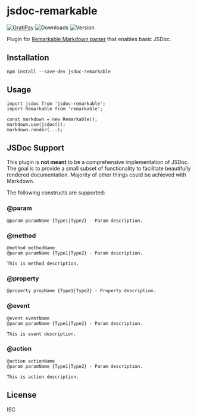 # jsdoc-remarkable

[![GratiPay](https://img.shields.io/gratipay/user/alexgorbatchev.svg)](https://gratipay.com/alexgorbatchev/)
![Downloads](https://img.shields.io/npm/dm/jsdoc-remarkable.svg)
![Version](https://img.shields.io/npm/v/jsdoc-remarkable.svg)

Plugin for [Remarkable Markdown parser](https://github.com/jonschlinkert/remarkable) that enables basic JSDoc.

## Installation

```
npm install --save-dev jsdoc-remarkable
```

## Usage

```
import jsdoc from 'jsdoc-remarkable';
import Remarkable from 'remarkable';

const markdown = new Remarkable();
markdown.use(jsdoc());
markdown.render(...);
```

## JSDoc Support

This plugin is **not meant** to be a comprehensive implementation of JSDoc. The goal is to provide a small subset of functionality to facilitate beautifully rendered documentation. Majority of other things could be achieved with Markdown.

The following constructs are supported:

### @param

```
@param paramName {Type1|Type2} - Param description.
```

### @method

```
@method methodName
@param paramName {Type1|Type2} - Param description.

This is method description.
```

### @property

```
@property propName {Type1|Type2} - Property description.
```

### @event

```
@event eventName
@param paramName {Type1|Type2} - Param description.

This is event description.
```

### @action

```
@action actionName
@param paramName {Type1|Type2} - Param description.

This is action description.
```

## License

ISC
